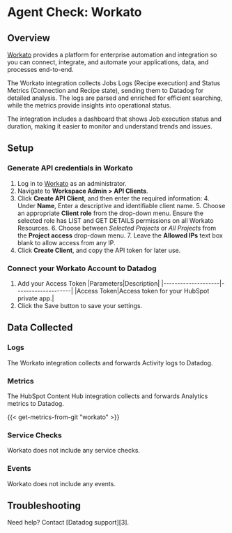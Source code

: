 # Agent Check: Workato

## Overview


[Workato][1] provides a platform for enterprise automation and integration so you can connect, integrate, and automate your applications, data, and processes end-to-end.

The Workato integration collects Jobs Logs (Recipe execution) and Status Metrics (Connection and Recipe state), sending them to Datadog for detailed analysis. The logs are parsed and enriched for efficient searching, while the metrics provide insights into operational status.

The integration includes a dashboard that shows Job execution status and duration, making it easier to monitor and understand trends and issues.

## Setup

### Generate API credentials in Workato

1. Log in to [Workato][2] as an administrator. 
2. Navigate to **Workspace Admin > API Clients**.
3. Click **Create API Client**, and then enter the required information:
   4. Under **Name**, Enter a descriptive and identifiable client name.
   5. Choose an appropriate **Client role** from the drop-down menu. Ensure the selected role has LIST and GET DETAILS permissions on all Workato Resources.
   6. Choose between _Selected Projects_ or _All Projects_ from the **Project access** drop-down menu.
   7. Leave the **Allowed IPs** text box blank to allow access from any IP.
8. Click **Create Client**, and copy the API token for later use.       

### Connect your Workato Account to Datadog

1. Add your Access Token
    |Parameters|Description|
    |--------------------|--------------------|
    |Access Token|Access token for your HubSpot private app.|
2. Click the Save button to save your settings.

## Data Collected

### Logs 

The Workato integration collects and forwards Activity logs to Datadog.

### Metrics

The HubSpot Content Hub integration collects and forwards Analytics metrics to Datadog.

{{< get-metrics-from-git "workato" >}}

### Service Checks

Workato does not include any service checks.

### Events

Workato does not include any events.

## Troubleshooting

Need help? Contact [Datadog support][3].

[1]: https://www.workato.com
[2]: https://app.workato.com/users/sign_in
[2]: https://app.datadoghq.com/account/settings/agent/latest
